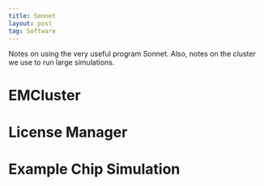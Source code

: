 ```yaml
---
title: Sonnet
layout: post
tag: Software
---
```


Notes on using the very useful program Sonnet. Also, notes on the cluster we use to run large simulations.

# EMCluster

# License Manager

# Example Chip Simulation
